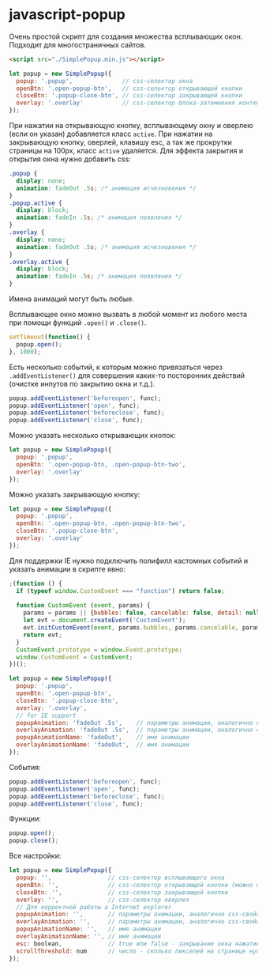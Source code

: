 # javascript-popup
Очень простой скрипт для создания множества всплывающих окон. Подходит для многостраничных сайтов.
```html
<script src="./SimplePopup.min.js"></script>
```
```javascript
let popup = new SimplePopup({
  popup: '.popup',              // css-селектор окна
  openBtn: '.open-popup-btn',   // css-селектор открывающей кнопки
  closeBtn: '.popup-close-btn', // css-селектор закрывающей кнопки
  overlay: '.overlay'           // css-селектор блока-затемнения контента
});
```
При нажатии на открывающую кнопку, всплывающему окну и оверлею (если он указан) добавляется класс `active`.
При нажатии на закрывающую кнопку, оверлей, клавишу esc, а так же прокрутки страницы на 100px, класс `active` удаляется. Для эффекта закрытия и открытия окна нужно добавить css:
```css
.popup {
  display: none;
  animation: fadeOut .5s; /* анимация исчезновения */
}
.popup.active {
  display: block;
  animation: fadeIn .5s; /* анимация появления */
}
.overlay {
  display: none;
  animation: fadeOut .5s; /* анимация исчезновения */
}
.overlay.active {
  display: block;
  animation: fadeIn .5s; /* анимация появления */
}
```
Имена анимаций могут быть любые.

Всплывающее окно можно вызвать в любой момент из любого места при помощи функций `.open()` и `.close()`.
```javascript
setTimeout(function() {
  popup.open();
}, 1000);
```

Есть несколько событий, к которым можно привязаться через `.addEventListener()` для совершения каких-то посторонних действий (очистке инпутов по закрытию окна и т.д.).
```javascript
popup.addEventListener('beforeopen', func);
popup.addEventListener('open', func);
popup.addEventListener('beforeclose', func);
popup.addEventListener('close', func);
```

Можно указать несколько открывающих кнопок:
```javascript
let popup = new SimplePopup({
  popup: '.popup',
  openBtn: '.open-popup-btn, .open-popup-btn-two',
  overlay: '.overlay'
});
```

Можно указать закрывающую кнопку:
```javascript
let popup = new SimplePopup({
  popup: '.popup',
  openBtn: '.open-popup-btn, .open-popup-btn-two',
  closeBtn: '.popup-close-btn',
  overlay: '.overlay'
});
```

Для поддержки IE нужно подключить полифилл кастомных событий и указать анимации в скрипте явно:
```javascript
;(function () {
  if (typeof window.CustomEvent === "function") return false;
  
  function CustomEvent (event, params) {
    params = params || {bubbles: false, cancelable: false, detail: null};
    let evt = document.createEvent('CustomEvent');
    evt.initCustomEvent(event, params.bubbles, params.cancelable, params.detail);
    return evt;
  }
  CustomEvent.prototype = window.Event.prototype;
  window.CustomEvent = CustomEvent;
})();

let popup = new SimplePopup({
  popup: '.popup',
  openBtn: '.open-popup-btn',
  closeBtn: '.popup-close-btn',
  overlay: '.overlay',
  // for IE support
  popupAnimation: 'fadeOut .5s',    // параметры анимации, аналогично css-свойству animation
  overlayAnimation: 'fadeOut .5s',  // параметры анимации, аналогично css-свойству animation
  popupAnimationName: 'fadeOut',    // имя анимации
  overlayAnimationName: 'fadeOut',  // имя анимации
});
```

События:
```javascript
popup.addEventListener('beforeopen', func);
popup.addEventListener('open', func);
popup.addEventListener('beforeclose', func);
popup.addEventListener('close', func);
```

Функции:
```javascript
popup.open();
popup.close();
```

Все настройки:
```javascript
let popup = new SimplePopup({
  popup: '',                // css-селектор всплывающего окна
  openBtn: '',              // css-селектор открывающей кнопки (можно несколько кнопок)
  closeBtn: '',             // css-селектор закрывающей кнопки
  overlay: '',              // css-селектор оверлея
  // Для корректной работы а Internet explorer
  popupAnimation: '',       // параметры анимации, аналогично css-свойству animation
  overlayAnimation: '',     // параметры анимации, аналогично css-свойству animation
  popupAnimationName: '',   // имя анимации
  overlayAnimationName: '', // имя анимации
  esc: boolean,             // true или false - закрывание окна нажатием клавиши esc
  scrollThreshold: num      // число - сколько пикселей на странице нужно прокрутить, чтобы закрылось окно
});
```